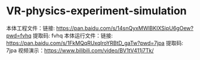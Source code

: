 # VR-physics-experiment-simulation

本体工程文件：链接: https://pan.baidu.com/s/14snQyxMWlBKIXSipU6gOew?pwd=fvhq 提取码: fvhq 
本体运行文件：链接: https://pan.baidu.com/s/1FkMQqRUxqIroYRBtD_gaTw?pwd=7jpa 提取码: 7jpa 
视频演示：https://www.bilibili.com/video/BV1tV411j7Tk/
